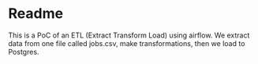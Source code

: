 # Readme

This is a PoC of an ETL (Extract Transform Load) using airflow.
We extract data from one file called jobs.csv, make transformations,
then we load to Postgres.